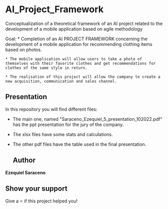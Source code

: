 # AI_Project_Framework

Conceptualization of a theoretical framework of an AI project related to the development of a mobile application based on agile methodology

Goal: 
    * Completion of an AI PROJECT FRAMEWORK concerning the development of a mobile application for recommending clothing items based on photos.
    
    * The mobile application will allow users to take a photo of themselves with their favorite clothes and get recommendations for clothes of the same style in return.
    
    * The realisation of this project will allow the company to create a new acquisition, communication and sales channel.
    
## Presentation

In this repository you will find different files:
* The main one, named "Saraceno_Ezequiel_5_presentation_102022.pdf" has the ppt presentation for the jury of the company.
* The xlsx files have some stats and calculations.
* The other pdf files have the table used in the final presentation. 

  ## Author
 
 **Ezequiel Saraceno**
 
 ## Show your support

Give a ⭐️ if this project helped you!
